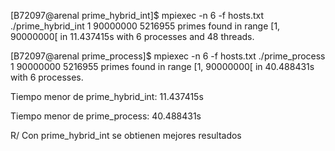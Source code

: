 [B72097@arenal prime_hybrid_int]$ mpiexec -n 6 -f hosts.txt ./prime_hybrid_int 1 90000000
		5216955 primes found in range [1, 90000000[ in 11.437415s with 6 processes and 48 threads.
	
[B72097@arenal prime_process]$ mpiexec -n 6 -f hosts.txt ./prime_process 1 90000000
		5216955 primes found in range [1, 90000000[ in 40.488431s with 6 processes.


Tiempo menor de prime_hybrid_int: 11.437415s

Tiempo menor de prime_process: 40.488431s

R/ Con prime_hybrid_int se obtienen mejores resultados





